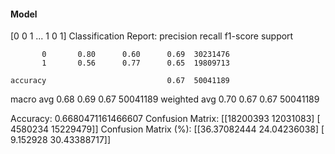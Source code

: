 #### Model
[0 0 1 ... 1 0 1]
Classification Report:
              precision    recall  f1-score   support

           0       0.80      0.60      0.69  30231476
           1       0.56      0.77      0.65  19809713

    accuracy                           0.67  50041189
   macro avg       0.68      0.69      0.67  50041189
weighted avg       0.70      0.67      0.67  50041189

Accuracy: 0.6680471161466607
Confusion Matrix:
[[18200393 12031083]
 [ 4580234 15229479]]
Confusion Matrix (%):
[[36.37082444 24.04236038]
 [ 9.152928   30.43388717]]
